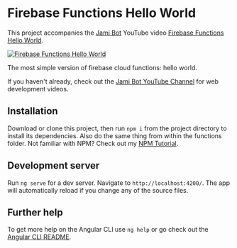 # Firebase Functions Hello World

This project accompanies the [Jami Bot](https://jamibot.com) YouTube video [Firebase Functions Hello World](https://youtu.be/P_QbfVpcF9Q).

[![Firebase Functions Hello World](https://img.youtube.com/vi/P_QbfVpcF9Q/0.jpg)](https://youtu.be/P_QbfVpcF9Q)

The most simple version of firebase cloud functions: hello world.

If you haven't already, check out the [Jami Bot YouTube Channel](https://youtube.com/c/JamiBot) for web development videos.

## Installation

Download or clone this project, then run `npm i` from the project directory to install its dependencies. Also do the same thing from within the functions folder. Not familiar with NPM? Check out my [NPM Tutorial](https://www.youtube.com/watch?v=mzs-N5hXGuQ).

## Development server

Run `ng serve` for a dev server. Navigate to `http://localhost:4200/`. The app will automatically reload if you change any of the source files.

## Further help

To get more help on the Angular CLI use `ng help` or go check out the [Angular CLI README](https://github.com/angular/angular-cli/blob/master/README.md).

